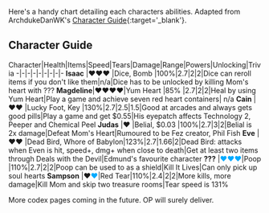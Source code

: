 Here's a handy chart detailing each characters abilities. Adapted from ArchdukeDanWK's [Character Guide](//www.reddit.com/r/bindingofisaac/comments/16ugc3/i_had_a_go_at_making_a_quick_reference_sheet/){:target='_blank'}.
<!--more-->

Character Guide
---------------

Character|Health|Items|Speed|Tears|Damage|Range|Powers|Unlocking|Trivia
-|-|-|-|-|-|-|-|-
**Isaac**    |&hearts;&hearts;&hearts;        |Dice, Bomb                 |100%|2.7|2|2|Dice can reroll items if you don't like them|n/a|Dice has to be unlocked by killing Mom's heart with ???
**Magdeline**|&hearts;&hearts;&hearts;&hearts;|Yum Heart                  |85% |2.7|2|2|Heal by using Yum Heart|Play a game and achieve seven red heart containers| n/a
**Cain**     |&hearts;&hearts;                |Lucky Foot, Key            |130%|2.7|2.5|1.5|Good at arcades and always gets good pills|Play a game and get $0.55|His eyepatch affects Technology 2, Peeper and Chemical Peel
**Judas**    |&hearts;                        |Belial, $0.03              |100%|2.7|3|2|Belial is 2x damage|Defeat Mom's Heart|Rumoured to be Fez creator, Phil Fish
**Eve**      |&hearts;&hearts;                |Dead Bird, Whore of Babylon|123%|2.7|1.66|2|Dead Bird: attacks when Even is hit, speed+, dmg+ when close to death|Get at least two items through Deals with the Devil|Edmund's favourite character
**???**      |<span style='color: #0af' markdown='1'>&hearts;&hearts;&hearts;</span>|Poop                       |110%|2.7|2|2|Poop can be used to as a shield|Kill It Lives|Can only pick up soul hearts
**Sampson**  |&hearts;<span style='color: #0af' markdown='1'>&hearts;</span>|Red Tear|110%|2.4|2|2|More kills, more damage|Kill Mom and skip two treasure rooms|Tear speed is 131%

More codex pages coming in the future. OP will surely deliver.